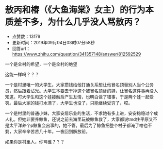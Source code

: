 # 敖丙和椿（《大鱼海棠》女主）的行为本质差不多，为什么几乎没人骂敖丙？
- 点赞数：13179
- 更新时间：2019年09月04日03时07分58秒
- 回答url：https://www.zhihu.com/question/341357148/answer/812592529
<body>
 <p data-pid="Yhs50t-u">一个是全村的希望，一个是全村的绝望</p>
 <p data-pid="jkWPfmzr">这能一样吗？？？</p>
 <p data-pid="PcKxenym">一个是村里唯一的大学生，大家攒钱给他打通关系想让他冒名顶替别人当个公务员，然后跟着沾光。大学生本要去干掉这个被冒名顶替的娃，让冒名这件事再没人知道。可大学生和这个娃接触后产生友情，也明白做了错事，于是两个娃一起受罚。最后大家的钱打水漂了，大学生也没了，只能继续受穷了，哎。</p>
 <p data-pid="IdPT20F-">一个是村里的普通小妹，大家安居乐业的生活，不求她有多上进，安安稳稳过个成人礼。但她非要养鲸鱼，还说之前去海里玩被鲸鱼救了，大家都说tmd住平原又不是太平洋养个p鲸鱼会出事的，她不管。最后为了鲸鱼把整个村子都淹了啥也不剩，大家辛辛苦苦几十年，一夜回到解放前。</p>
 <p data-pid="eV3Sie3N">如果你是村里人，你骂谁？？？</p>
</body>
